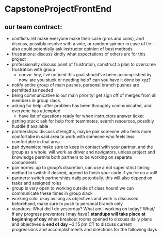 # CapstoneProjectFrontEnd

## our team contract:

- conflicts: let make everyone make their case (pros and cons), and discuss, possibly resolve with a vote, or random spinner in case of tie — also could potentially ask instructor opinion of best methods
- frustrations: discuss kindly what expectations of others are for this project
- professionally discuss point of frustration, construct a plan to overcome frustration with group
    - convo: hey, i’ve noticed this goal should’ve been accomplished by now. are you stuck or needing help? can you have it done by xyz?
- notify entire group of main pushes, personal branch pushes are permitted as needed
- being communicative is our main priority! get sign off of merges from all members in group slack.
- asking for help: after problem has been throughly communicated, and everyone has attempted
    - have list of questions ready for when instructors answer ticket
- getting stuck: ask for help from teammates, search resources, possibly huddle if available
- partnerships: discuss strengths, maybe pair someone who feels more comfortabe in said area to work with someone who feels less comfortable in that area
- pair dynamics: make sure to keep in contact with your partner, and the group as a whole. will work as driver and navigators, unless project and knowledge permits both partners to be working on separate components
- pair norms: up to group’s discretion, can use a not super strict timing method to switch if desired, agreed to finish your code if you’re on a roll!
- partners: switch partnerships daily potentially. this will also depend on tasks and assigned roles
- group is very open to working outside of class hours! we can communicate these times in group slack
- working solo: okay as long as objectives and work is discussed beforehand, make sure to push to personal branch only
- standups: 
What did I do yesterday?
What am I working on today?
What/ if any progress preventors I may have?
**standups will take place at beginning of day** when breakout rooms opened to discuss daily plans and objectives & **end of day** ~3:15 pm CT to discuss current progressions and accomplishments and directions for the following days
